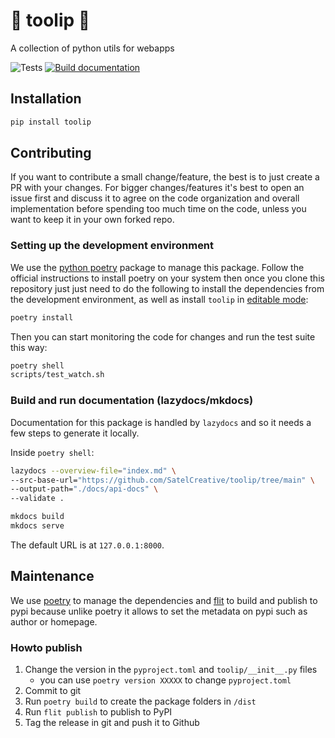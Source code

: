 # :tulip: toolip :tulip:

A collection of python utils for webapps

![Tests](https://github.com/SatelCreative/toolip/actions/workflows/tests.yml/badge.svg)
[![Build documentation](https://github.com/SatelCreative/toolip/actions/workflows/docs.yml/badge.svg)](https://github.com/SatelCreative/toolip/actions/workflows/docs.yml)

## Installation

```bash
pip install toolip
```

## Contributing

If you want to contribute a small change/feature, the best is to just create a PR with
your changes.
For bigger changes/features it's best to open an issue first and discuss it to agree
on the code organization and overall implementation before spending too much time on
the code, unless you want to keep it in your own forked repo.

### Setting up the development environment

We use the [python poetry](https://python-poetry.org/) package to manage this package.
Follow the official instructions to install poetry on your system then once you clone
this repository just just need to do the following to install the dependencies from
the development environment, as well as install `toolip` in
[editable mode](https://pip.pypa.io/en/stable/cli/pip_install/#install-editable):

```bash
poetry install
```

Then you can start monitoring the code for changes and run the test suite this way:

```bash
poetry shell
scripts/test_watch.sh
```

### Build and run documentation (lazydocs/mkdocs)

Documentation for this package is handled by `lazydocs` and so it needs a few steps to generate it locally.

Inside `poetry shell`:

```bash
lazydocs --overview-file="index.md" \
--src-base-url="https://github.com/SatelCreative/toolip/tree/main" \
--output-path="./docs/api-docs" \
--validate .

mkdocs build
mkdocs serve
```

The default URL is at `127.0.0.1:8000`.

## Maintenance

We use [poetry](https://python-poetry.org/) to manage the dependencies and
[flit](https://flit.readthedocs.io/en/latest/index.html) to build and publish to pypi
because unlike poetry it allows to set the metadata on pypi such as author or homepage.

### Howto publish

1. Change the version in the `pyproject.toml` and `toolip/__init__.py` files
   - you can use `poetry version XXXXX` to change `pyproject.toml`
2. Commit to git
3. Run `poetry build` to create the package folders in `/dist`
4. Run `flit publish` to publish to PyPI
5. Tag the release in git and push it to Github
